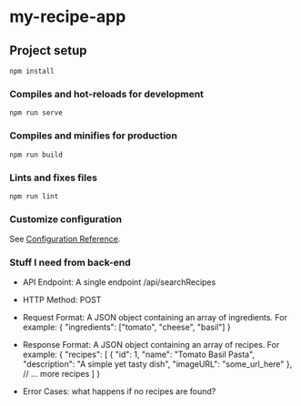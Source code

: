 # my-recipe-app

## Project setup
```
npm install
```

### Compiles and hot-reloads for development
```
npm run serve
```

### Compiles and minifies for production
```
npm run build
```

### Lints and fixes files
```
npm run lint
```

### Customize configuration
See [Configuration Reference](https://cli.vuejs.org/config/).


### Stuff I need from back-end

- API Endpoint: A single endpoint /api/searchRecipes

- HTTP Method: POST

- Request Format: A JSON object containing an array of ingredients. For example:
    {
    "ingredients": ["tomato", "cheese", "basil"]
    }

- Response Format: A JSON object containing an array of recipes. For example:
    {
    "recipes": [
        {
        "id": 1,
        "name": "Tomato Basil Pasta",
        "description": "A simple yet tasty dish",
        "imageURL": "some_url_here"
        },
        // ... more recipes
    ]
    }

- Error Cases: what happens if no recipes are found?
